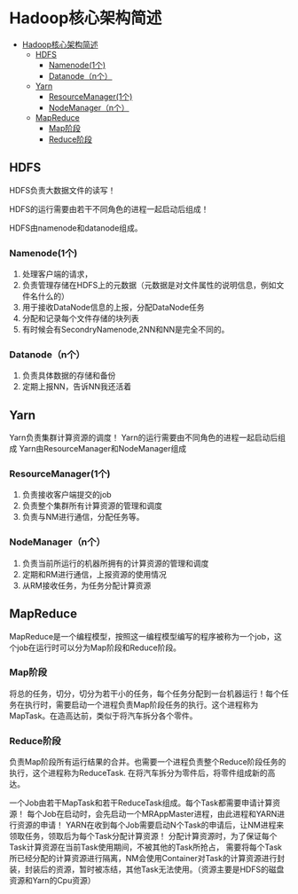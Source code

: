 # Hadoop核心架构简述

- [Hadoop核心架构简述](#hadoop%e6%a0%b8%e5%bf%83%e6%9e%b6%e6%9e%84%e7%ae%80%e8%bf%b0)
  - [HDFS](#hdfs)
    - [Namenode(1个)](#namenode1%e4%b8%aa)
    - [Datanode（n个）](#datanoden%e4%b8%aa)
  - [Yarn](#yarn)
    - [ResourceManager(1个)](#resourcemanager1%e4%b8%aa)
    - [NodeManager（n个）](#nodemanagern%e4%b8%aa)
  - [MapReduce](#mapreduce)
    - [Map阶段](#map%e9%98%b6%e6%ae%b5)
    - [Reduce阶段](#reduce%e9%98%b6%e6%ae%b5)

## HDFS

HDFS负责大数据文件的读写！

HDFS的运行需要由若干不同角色的进程一起启动后组成！

HDFS由namenode和datanode组成。

### Namenode(1个)

1. 处理客户端的请求，
2. 负责管理存储在HDFS上的元数据（元数据是对文件属性的说明信息，例如文件名什么的）
3. 用于接收DataNode信息的上报，分配DataNode任务
4. 分配和记录每个文件存储的块列表
5. 有时候会有SecondryNamenode,2NN和NN是完全不同的。

### Datanode（n个）

1. 负责具体数据的存储和备份
2. 定期上报NN，告诉NN我还活着

## Yarn

Yarn负责集群计算资源的调度！
Yarn的运行需要由不同角色的进程一起启动后组成
Yarn由ResourceManager和NodeManager组成

### ResourceManager(1个)

1. 负责接收客户端提交的job
2. 负责整个集群所有计算资源的管理和调度
3. 负责与NM进行通信，分配任务等。

### NodeManager（n个）

1. 负责当前所运行的机器所拥有的计算资源的管理和调度
2. 定期和RM进行通信，上报资源的使用情况
3. 从RM接收任务，为任务分配计算资源

## MapReduce

MapReduce是一个编程模型，按照这一编程模型编写的程序被称为一个job，这个job在运行时可以分为Map阶段和Reduce阶段。

### Map阶段

将总的任务，切分，切分为若干小的任务，每个任务分配到一台机器运行！每个任务在执行时，需要启动一个进程负责Map阶段任务的执行。这个进程称为MapTask。在造高达前，类似于将汽车拆分各个零件。

### Reduce阶段

负责Map阶段所有运行结果的合并。也需要一个进程负责整个Reduce阶段任务的执行，这个进程称为ReduceTask. 在将汽车拆分为零件后，将零件组成新的高达。

一个Job由若干MapTask和若干ReduceTask组成。每个Task都需要申请计算资源！
每个Job在启动时，会先启动一个MRAppMaster进程，由此进程和YARN进行资源的申请！
YARN在收到每个Job需要启动N个Task的申请后，让NM进程来领取任务，领取后为每个Task分配计算资源！
分配计算资源时，为了保证每个Task计算资源在当前Task使用期间，不被其他的Task所抢占，
需要将每个Task所已经分配的计算资源进行隔离，NM会使用Container对Task的计算资源进行封装，封装后的资源，暂时被冻结，其他Task无法使用。（资源主要是HDFS的磁盘资源和Yarn的Cpu资源）
